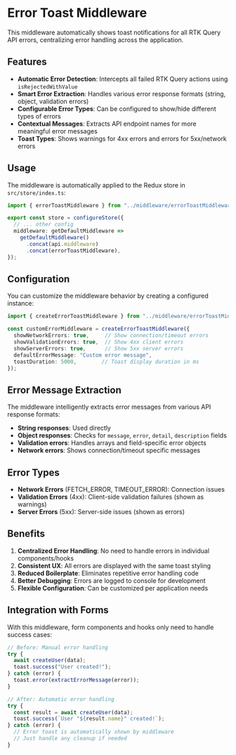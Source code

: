 # Error Toast Middleware

This middleware automatically shows toast notifications for all RTK Query API errors, centralizing error handling across the application.

## Features

- **Automatic Error Detection**: Intercepts all failed RTK Query actions using `isRejectedWithValue`
- **Smart Error Extraction**: Handles various error response formats (string, object, validation errors)
- **Configurable Error Types**: Can be configured to show/hide different types of errors
- **Contextual Messages**: Extracts API endpoint names for more meaningful error messages
- **Toast Types**: Shows warnings for 4xx errors and errors for 5xx/network errors

## Usage

The middleware is automatically applied to the Redux store in `src/store/index.ts`:

```typescript
import { errorToastMiddleware } from "../middleware/errorToastMiddleware";

export const store = configureStore({
  // ... other config
  middleware: getDefaultMiddleware =>
    getDefaultMiddleware()
      .concat(api.middleware)
      .concat(errorToastMiddleware),
});
```

## Configuration

You can customize the middleware behavior by creating a configured instance:

```typescript
import { createErrorToastMiddleware } from "../middleware/errorToastMiddleware";

const customErrorMiddleware = createErrorToastMiddleware({
  showNetworkErrors: true,     // Show connection/timeout errors
  showValidationErrors: true,  // Show 4xx client errors
  showServerErrors: true,      // Show 5xx server errors
  defaultErrorMessage: "Custom error message",
  toastDuration: 5000,        // Toast display duration in ms
});
```

## Error Message Extraction

The middleware intelligently extracts error messages from various API response formats:

- **String responses**: Used directly
- **Object responses**: Checks for `message`, `error`, `detail`, `description` fields
- **Validation errors**: Handles arrays and field-specific error objects
- **Network errors**: Shows connection/timeout specific messages

## Error Types

- **Network Errors** (FETCH_ERROR, TIMEOUT_ERROR): Connection issues
- **Validation Errors** (4xx): Client-side validation failures (shown as warnings)
- **Server Errors** (5xx): Server-side issues (shown as errors)

## Benefits

1. **Centralized Error Handling**: No need to handle errors in individual components/hooks
2. **Consistent UX**: All errors are displayed with the same toast styling
3. **Reduced Boilerplate**: Eliminates repetitive error handling code
4. **Better Debugging**: Errors are logged to console for development
5. **Flexible Configuration**: Can be customized per application needs

## Integration with Forms

With this middleware, form components and hooks only need to handle success cases:

```typescript
// Before: Manual error handling
try {
  await createUser(data);
  toast.success("User created!");
} catch (error) {
  toast.error(extractErrorMessage(error));
}

// After: Automatic error handling
try {
  const result = await createUser(data);
  toast.success(`User "${result.name}" created!`);
} catch (error) {
  // Error toast is automatically shown by middleware
  // Just handle any cleanup if needed
}
``` 